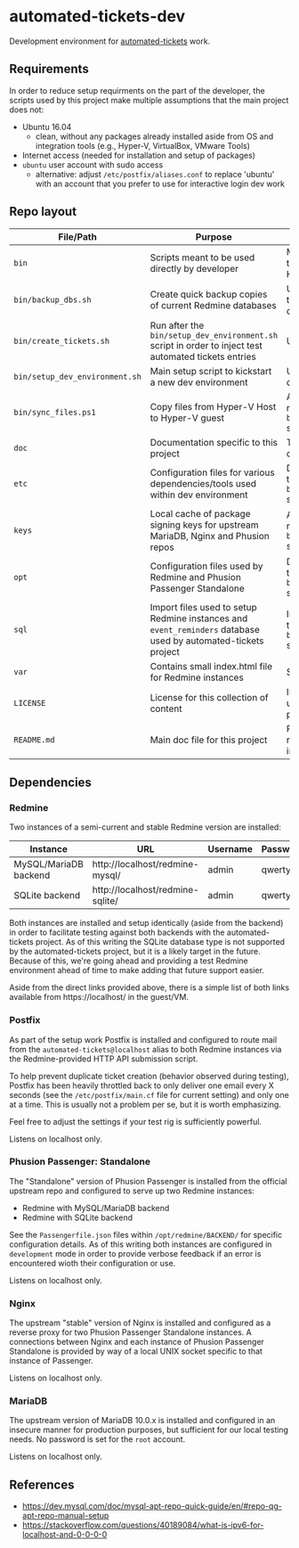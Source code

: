 # automated-tickets-dev

Development environment for
[automated-tickets](https://github.com/WhyAskWhy/automated-tickets) work.

## Requirements

In order to reduce setup requirments on the part of the developer, the scripts
used by this project make multiple assumptions that the main project does not:

- Ubuntu 16.04
    - clean, without any packages already installed aside from OS and
      integration tools (e.g., Hyper-V, VirtualBox, VMware Tools)
- Internet access (needed for installation and setup of packages)
- `ubuntu` user account with sudo access
    - alternative: adjust `/etc/postfix/aliases.conf` to replace 'ubuntu'
      with an account that you prefer to use for interactive login dev work

## Repo layout

File/Path | Purpose | Notes
--------- | ------- | -----
`bin` | Scripts meant to be used directly by developer| Most are used directly within the guest/VM, but some from Host system
`bin/backup_dbs.sh` | Create quick backup copies of current Redmine databases | Useful for exporting settings to include in repo for the next dev env rebuild
`bin/create_tickets.sh` | Run after the `bin/setup_dev_environment.sh` script in order to inject test automated tickets entries | Usually run once
`bin/setup_dev_environment.sh` | Main setup script to kickstart a new dev environment | Usually run just once per new dev env
`bin/sync_files.ps1` | Copy files from Hyper-V Host to Hyper-V guest | Alternative to first cloning this repo to get access to `bin/setup_dev_environment.sh` script
`doc` | Documentation specific to this project | Thin, but should be mostly complete
`etc` | Configuration files for various dependencies/tools used within dev environment | Deployed as part of running the `bin/setup_dev_environment.sh` script
`keys` | Local cache of package signing keys for upstream MariaDB, Nginx and Phusion repos | Added via `apt-key` as part of running the `bin/setup_dev_environment.sh` script
`opt` | Configuration files used by Redmine and Phusion Passenger Standalone | Deployed as part of running the `bin/setup_dev_environment.sh` script
`sql` | Import files used to setup Redmine instances and `event_reminders` database used by automated-tickets project | Imported as part of running the `bin/setup_dev_environment.sh` script
`var` | Contains small index.html file for Redmine instances | Served up on http://localhost/
`LICENSE` | License for this collection of content | Intended to match the license used for automated-tickets project
`README.md` | Main doc file for this project | Please submit a PR or bug report for any missing or incorrect coverage

## Dependencies

### Redmine

Two instances of a semi-current and stable Redmine version are installed:

| Instance | URL | Username | Password |
| -------- | --- | -------- | -------- |
MySQL/MariaDB backend | http://localhost/redmine-mysql/ | admin | qwerty
SQLite backend | http://localhost/redmine-sqlite/ | admin | qwerty

Both instances are installed and setup identically (aside from the
backend) in order to facilitate testing against both backends with
the automated-tickets project. As of this writing the SQLite database type
is not supported by the automated-tickets project, but it is a likely target
in the future. Because of this, we're going ahead and providing a test Redmine
environment ahead of time to make adding that future support easier.

Aside from the direct links provided above, there is a simple list of both
links available from https://localhost/ in the guest/VM.

### Postfix

As part of the setup work Postfix is installed and configured to route
mail from the `automated-tickets@localhost` alias to both Redmine instances
via the Redmine-provided HTTP API submission script.

To help prevent duplicate ticket creation (behavior observed during testing),
Postfix has been heavily throttled back to only deliver one email every X
seconds (see the `/etc/postfix/main.cf` file for current setting) and only
one at a time. This is usually not a problem per se, but it is worth
emphasizing.

Feel free to adjust the settings if your test rig is sufficiently powerful.

Listens on localhost only.

### Phusion Passenger: Standalone

The "Standalone" version of Phusion Passenger is installed from the official
upstream repo and configured to serve up two Redmine instances:

- Redmine with MySQL/MariaDB backend
- Redmine with SQLite backend

See the `Passengerfile.json` files within `/opt/redmine/BACKEND/` for specific
configuration details. As of this writing both instances are configured in
`development` mode in order to provide verbose feedback if an error is
encountered wioth their configuration or use.

Listens on localhost only.

### Nginx

The upstream "stable" version of Nginx is installed and configured as a reverse
proxy for two Phusion Passenger Standalone instances. A connections between
Nginx and each instance of Phusion Passenger Standalone is provided by way of
a local UNIX socket specific to that instance of Passenger.

Listens on localhost only.

### MariaDB

The upstream version of MariaDB 10.0.x is installed and configured in an
insecure manner for production purposes, but sufficient for our local testing
needs. No password is set for the `root` account.

Listens on localhost only.

## References

- https://dev.mysql.com/doc/mysql-apt-repo-quick-guide/en/#repo-qg-apt-repo-manual-setup
- https://stackoverflow.com/questions/40189084/what-is-ipv6-for-localhost-and-0-0-0-0
